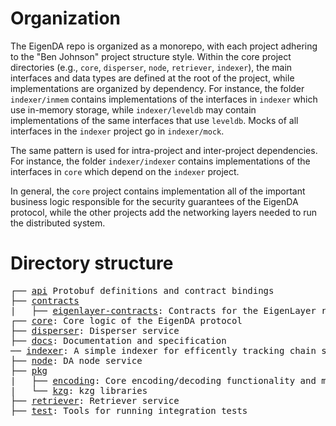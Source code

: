 

# Organization

The EigenDA repo is organized as a monorepo, with each project adhering to the "Ben Johnson" project structure style. Within the core project directories (e.g., `core`, `disperser`, `node`, `retriever`, `indexer`), the main interfaces and data types are defined at the root of the project, while implementations are organized by dependency. For instance, the folder `indexer/inmem` contains implementations of the interfaces in `indexer` which use in-memory storage, while `indexer/leveldb` may contain implementations of the same interfaces that use `leveldb`. Mocks of all interfaces in the `indexer` project go in `indexer/mock`. 

The same pattern is used for intra-project and inter-project dependencies. For instance, the folder `indexer/indexer` contains implementations of the interfaces in `core` which depend on the `indexer` project. 

In general, the `core` project contains implementation all of the important business logic responsible for the security guarantees of the EigenDA protocol, while the other projects add the networking layers needed to run the distributed system. 


# Directory structure
<pre>
┌── <a href="./api">api</a> Protobuf definitions and contract bindings
├── <a href="./contracts">contracts</a>
|   ├── <a href="./contracts/eignlayer-contracts">eigenlayer-contracts</a>: Contracts for the EigenLayer restaking platform
┌── <a href="./core">core</a>: Core logic of the EigenDA protocol
├── <a href="./disperser">disperser</a>: Disperser service
├── <a href="./docs">docs</a>: Documentation and specification
── <a href="./indexer">indexer</a>: A simple indexer for efficently tracking chain state and maintaining accumulators
├── <a href="./node">node</a>: DA node service
├── <a href="./pkg">pkg</a>
|   ├── <a href="./pkg/encoding">encoding</a>: Core encoding/decoding functionality and multiproof generation
|   └── <a href="./pkg/kzg">kzg</a>: kzg libraries
├── <a href="./retriever">retriever</a>: Retriever service
├── <a href="./test">test</a>: Tools for running integration tests
</pre>
